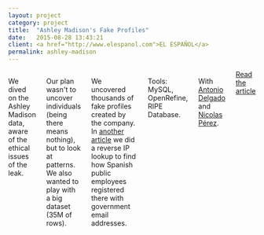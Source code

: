 ```yaml
---
layout: project
category: project
title:  "Ashley Madison's Fake Profiles"
date:   2015-08-28 13:43:21
client: <a href="http://www.elespanol.com">EL ESPAÑOL</a>
permalink: ashley-madison
---
```

<div class="row">
    <div class="six columns">
        <p>We dived on the Ashley Madison data, aware of the ethical issues of the leak.</p>
        <p>Our plan wasn't to uncover individuals (being there means nothing), but to look at patterns. We also wanted to play with a big dataset (35M of rows).</p>
        <p>We uncovered thousands of fake profiles created by the company. In <a href="http://blog.elespanol.com/actualidad/mas-de-100-empleados-publicos-espanoles-usaron-ashley-madison-desde-su-puesto-de-trabajo/">another article</a> we did a reverse IP lookup to find how Spanish public employees registered there with government email addresses.</p>
        <p class="u-italic">Tools: MySQL, OpenRefine, RIPE Database.</p>
        <p class="u-italic">With <a href="https://twitter.com/adelgado">Antonio Delgado</a> and <a href="https://twitter.com/NicolasPerezi">Nicolas Pérez</a>.</p>
        <a class="button btn-primary" href="http://blog.elespanol.com/actualidad/ashley-madison-created-thousands-of-fake-profiles-to-get-more-money-from-its-users/">Read the article</a>
    </div>
    <div class="six columns">
        <img class="img-responsive" data-src="/images/projects/ashley-madison_1.png" />
    </div>
</div>
<div class="row">
    <img class="img-responsive" data-src="/images/projects/ashley-madison_2.png" />
</div>
